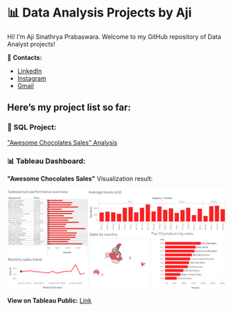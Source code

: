 # 📊 Data Analysis Projects by Aji 

Hi! I’m Aji Sinathrya Prabaswara. Welcome to my GitHub repository of Data Analyst projects!

📌 **Contacts:**  
- [LinkedIn](https://www.linkedin.com/in/aji-sinathrya-prabaswara-57115b336)  
- [Instagram](https://www.instagram.com/imagiczzz/profilecard/?igsh=NDZzNGJzYWJhbXQ3)
- [Gmail](mailto:ajisinathrya5@gmail.com)
  
## Here’s my project list so far:

### 📝 SQL Project: 
["Awesome Chocolates Sales" Analysis](https://github.com/iMagiczzz/Data-analyst-projects-Aji/blob/main/product-data.sql) 


### 📊 Tableau Dashboard: 
**"Awesome Chocolates Sales"** Visualization result:

![Awesome Chocolates Sales Visualization result](https://github.com/iMagiczzz/Data-analyst-projects-Aji/blob/main/Dashboard%201.png)

**View on Tableau Public:** [Link](https://public.tableau.com/views/Book1_17549068666510/Dashboard1?:language=en-GB&:sid=&:redirect=auth&:display_count=n&:origin=viz_share_link)  
